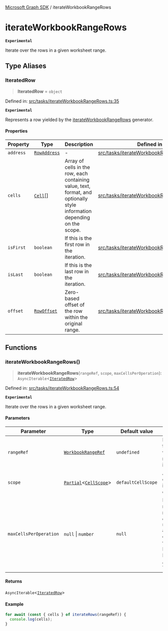 [Microsoft Graph SDK](README.md) / iterateWorkbookRangeRows

# iterateWorkbookRangeRows

**`Experimental`**

Iterate over the rows in a given worksheet range.

## Type Aliases

### IteratedRow

> **IteratedRow** = `object`

Defined in: [src/tasks/iterateWorkbookRangeRows.ts:35](https://github.com/Future-Secure-AI/microsoft-graph/blob/main/src/tasks/iterateWorkbookRangeRows.ts#L35)

**`Experimental`**

Represents a row yielded by the [iterateWorkbookRangeRows](#iterateworkbookrangerows) generator.

#### Properties

| Property | Type | Description | Defined in |
| ------ | ------ | ------ | ------ |
| <a id="address"></a> `address` | [`RowAddress`](Address.md#rowaddress) | - | [src/tasks/iterateWorkbookRangeRows.ts:37](https://github.com/Future-Secure-AI/microsoft-graph/blob/main/src/tasks/iterateWorkbookRangeRows.ts#L37) |
| <a id="cells"></a> `cells` | [`Cell`](Cell.md#cell)[] | Array of cells in the row, each containing value, text, format, and optionally style information depending on the scope. | [src/tasks/iterateWorkbookRangeRows.ts:36](https://github.com/Future-Secure-AI/microsoft-graph/blob/main/src/tasks/iterateWorkbookRangeRows.ts#L36) |
| <a id="isfirst"></a> `isFirst` | `boolean` | If this is the first row in the iteration. | [src/tasks/iterateWorkbookRangeRows.ts:39](https://github.com/Future-Secure-AI/microsoft-graph/blob/main/src/tasks/iterateWorkbookRangeRows.ts#L39) |
| <a id="islast"></a> `isLast` | `boolean` | If this is the last row in the iteration. | [src/tasks/iterateWorkbookRangeRows.ts:40](https://github.com/Future-Secure-AI/microsoft-graph/blob/main/src/tasks/iterateWorkbookRangeRows.ts#L40) |
| <a id="offset"></a> `offset` | [`RowOffset`](Row.md#rowoffset) | Zero-based offset of the row within the original range. | [src/tasks/iterateWorkbookRangeRows.ts:38](https://github.com/Future-Secure-AI/microsoft-graph/blob/main/src/tasks/iterateWorkbookRangeRows.ts#L38) |

## Functions

### iterateWorkbookRangeRows()

> **iterateWorkbookRangeRows**(`rangeRef`, `scope`, `maxCellsPerOperation`): `AsyncIterable`\<[`IteratedRow`](#iteratedrow)\>

Defined in: [src/tasks/iterateWorkbookRangeRows.ts:54](https://github.com/Future-Secure-AI/microsoft-graph/blob/main/src/tasks/iterateWorkbookRangeRows.ts#L54)

**`Experimental`**

Iterate over the rows in a given worksheet range.

#### Parameters

| Parameter | Type | Default value | Description |
| ------ | ------ | ------ | ------ |
| `rangeRef` | [`WorkbookRangeRef`](WorkbookRange-1.md#workbookrangeref) | `undefined` | Reference to the workbook range to iterate over. |
| `scope` | [`Partial`](https://www.typescriptlang.org/docs/handbook/utility-types.html#partialtype)\<[`CellScope`](Cell.md#cellscope)\> | `defaultCellScope` | Amount of detail to include for each cell. |
| `maxCellsPerOperation` | `null` \| `number` | `null` | Prescribe max cells to retrieve per operation. `null` automatically determines value. DO NOT SET EXCEPT FOR ADVANCED TUNING. |

#### Returns

`AsyncIterable`\<[`IteratedRow`](#iteratedrow)\>

#### Example

```ts
for await (const { cells } of iterateRows(rangeRef)) {
  console.log(cells);
}
```
